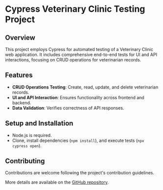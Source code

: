 # Cypress Veterinary Clinic Testing Project

## Overview

This project employs Cypress for automated testing of a Veterinary Clinic web application. It includes comprehensive end-to-end tests for UI and API interactions, focusing on CRUD operations for veterinarian records.

## Features

- **CRUD Operations Testing**: Create, read, update, and delete veterinarian records.
- **UI and API Interaction**: Ensures functionality across frontend and backend.
- **Data Validation**: Verifies correctness of API responses.

## Setup and Installation

- Node.js is required.
- Clone, install dependencies (`npm install`), and execute tests (`npx cypress open`).

## Contributing

Contributions are welcome following the project's contribution guidelines.

More details are available on the [GitHub repository](https://github.com/ksreyr/cypress-testin).

